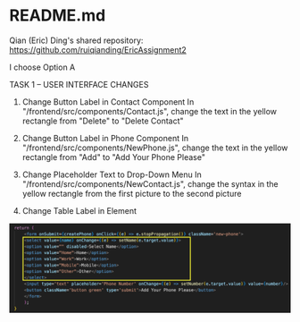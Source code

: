 # README.md

Qian (Eric) Ding's shared repository: https://github.com/ruiqianding/EricAssignment2

I choose Option A

TASK 1 – USER INTERFACE CHANGES 

1. Change Button Label in Contact Component
In "/frontend/src/components/Contact.js", change the text in the yellow rectangle from "Delete" to "Delete Contact"

2. Change Button Label in Phone Component
In "/frontend/src/components/NewPhone.js", change the text in the yellow rectangle from "Add" to "Add Your Phone Please"

3. Change Placeholder Text to Drop-Down Menu
In "/frontend/src/components/NewContact.js", change the syntax in the yellow rectangle from the first picture to the second picture

4. Change Table Label in <tr> Element
<img title="1" alt="1" src= 4.png width="600">

